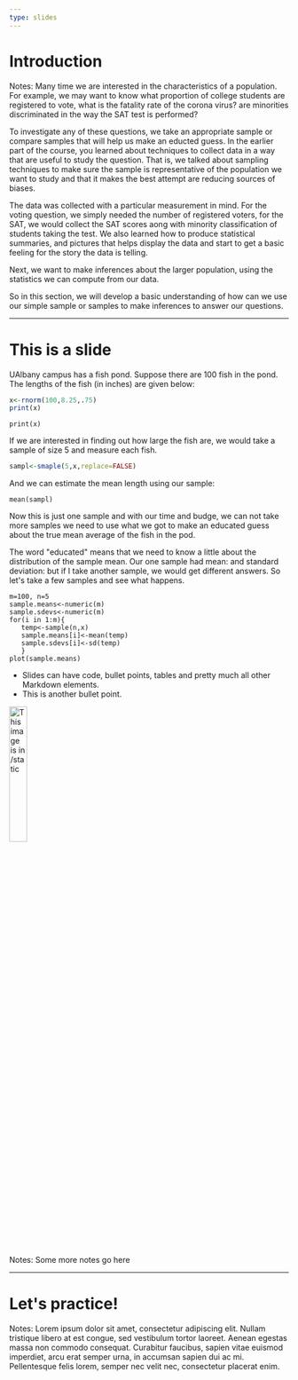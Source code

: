 ```yaml
---
type: slides
---
```


# Introduction

Notes: Many time we are interested in the characteristics of a population. For example, we may want to know what proportion of college students are registered to vote, what is the fatality rate of the corona virus? are minorities discriminated in the way the SAT test is performed?

To investigate any of these questions, we take an appropriate sample or compare samples that will help us make an educted guess. In the earlier part of the course, you learned about techniques to collect data in a way that are useful to study the question. That is, we talked about sampling techniques to make sure the sample is representative of the population we want to study and that it makes the best attempt are reducing sources of biases. 

The data was collected with a particular measurement in mind. For the voting question, we simply needed the number of registered voters, for the SAT, we would collect the SAT scores aong with minority classification of students taking the test. We also learned how to produce statistical summaries, and pictures that helps display the data and start to get a basic feeling for the story the data is telling. 

Next, we want to make inferences about the larger population, using the statistics we can compute from our data. 

So in this section, we will develop a basic understanding of how can we use our simple sample or samples to make inferences to answer our questions.

---

# This is a slide
UAlbany campus has a fish pond.   Suppose there are 100 fish in the pond.  The lengths of the fish (in inches) are given below: 

```r
x<-rnorm(100,8.25,.75)
print(x)
```

```out
print(x)
```

If we are interested in finding out how large the fish are, we would take a sample of size 5 and measure each fish. 

```r
sampl<-smaple(5,x,replace=FALSE)
```

And we can estimate the mean length using our sample:
```{r}
mean(sampl)
```

Now this is just one sample and with our time and budge, we can not take more samples we need to use what we got to make an educated guess about the true mean average of the fish in the pod.

The word "educated" means that we need to know a little about the distribution of the sample mean. Our one sample had mean: and standard deviation: but if I take another sample, we would get different answers. So let's take a few samples and see what happens.

```{r}
m=100, n=5
sample.means<-numeric(m)
sample.sdevs<-numeric(m)
for(i in 1:m){
   temp<-sample(n,x)
   sample.means[i]<-mean(temp)
   sample.sdevs[i]<-sd(temp)
   }
plot(sample.means)
```

- Slides can have code, bullet points, tables and pretty much all other Markdown
  elements.
- This is another bullet point.

<img src="profile.jpg" alt="This image is in /static" width="25%">

Notes: Some more notes go here

---

# Let's practice!

Notes: Lorem ipsum dolor sit amet, consectetur adipiscing elit. Nullam tristique
libero at est congue, sed vestibulum tortor laoreet. Aenean egestas massa non
commodo consequat. Curabitur faucibus, sapien vitae euismod imperdiet, arcu erat
semper urna, in accumsan sapien dui ac mi. Pellentesque felis lorem, semper nec
velit nec, consectetur placerat enim.
